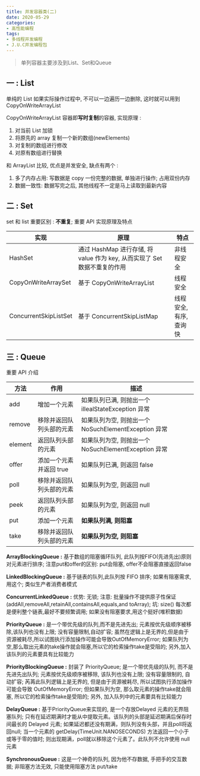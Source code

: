 ```yaml
---
title: 并发容器类(二)
date: 2020-05-29
categories:
- 高性能编程
tags: 
- 多线程并发编程
- J.U.C并发编程包
---
```




> 单列容器主要涉及到List、Set和Queue 



## 一 : List

单纯的 List 如果实际操作过程中, 不可以一边遍历一边删除, 这时就可以用到 CopyOnWriteArrayList

CopyOnWriteArrayList 容器即**写时复制**的容器, 实现原理 :

1. 对当前 List 加锁
2. 将原先的 array 复制一个新的数组(newElements)
3. 对复制的数组进行修改
4. 对原有数组进行替换

和 ArrayList 比较, 优点是并发安全, 缺点有两个 :

1. 多了内存占用: 写数据是 copy 一份完整的数据, 单独进行操作; 占用双份内存
2. 数据一致性: 数据写完之后, 其他线程不一定是马上读取到最新内容

## 二 : Set

set 和 list 重要区别 : **不重复**; 重要 API 实现原理及特点

| 实现                  | 原理                                                         | 特点                   |
| --------------------- | ------------------------------------------------------------ | ---------------------- |
| HashSet               | 通过 HashMap 进行存储, 将 value 作为 key, 从而实现了 Set 数据不重复的作用 | 非线程安全             |
| CopyOnWriteArraySet   | 基于 CopyOnWriteArrayList                                    | 线程安全               |
| ConcurrentSkipListSet | 基于 ConcurrentSkipListMap                                   | 线程安全, 有序, 查询快 |

## 三 : Queue

重要 API 介绍

| 方法    | 作用                     | 描述                                                 |
| ------- | ------------------------ | ---------------------------------------------------- |
| add     | 增加一个元素             | 如果队列已满, 则抛出一个 illealStateException 异常   |
| remove  | 移除并返回队列头部的元素 | 如果队列为空, 则抛出一个 NoSuchElementException 异常 |
| element | 返回队列头部的元素       | 如果队列为空, 则抛出一个 NoSuchElementException 异常 |
| offer   | 添加一个元素并返回 true  | 如果队列已满, 则返回 false                           |
| poll    | 移除并返回队列头部的元素 | 如果队列为空, 则返回 null                            |
| peek    | 返回队列头部的元素       | 如果队列为空, 则返回 null                            |
| put     | 添加一个元素             | **如果队列满, 则阻塞**                               |
| take    | 移除并返回队列头部的元素 | **如果队列为空, 则阻塞**                             |

**ArrayBlockingQueue :** 基于数组的阻塞循环队列, 此队列按FIFO(先进先出)原则对元素进行排序; 注意put和offer的区别: put会阻塞, offer不会阻塞直接返回false

**LinkedBlockingQueue :** 基于链表的队列,此队列按 FIFO 排序; 如果有阻塞需求,用这个; 类似生产者消费者模式

**ConcurrentLinkedQueue :** 优势: 无锁; 注意: 批量操作不提供原子性保证(addAll,removeAll,retainAll,containsAll,equals,and toArray); 坑: size() 每次都是便利整个链表,最好不要频繁调用; 如果没有阻塞要求,用这个挺好(堆积数据)

**PriorityQueue :** 是一个带优先级的队列,而不是先进先出; 元素按优先级顺序被移除,该队列也没有上限; 没有容量限制,自动扩容; 虽然在逻辑上是无界的,但是由于资源被耗尽,所以试图执行添加操作可能会导致OutOfMemoryError; 如果队列为空,那么取出元素的take操作就会阻塞,所以它的检索操作take是受阻的; 另外,加入该队列的元素要具有比较能力

**PriorityBlockingQueue :** 封装了 PriorityQueue; 是一个带优先级的队列, 而不是先进先出队列; 元素按优先级顺序被移除, 该队列也没有上限; 没有容量限制的, 自动扩容; 芮苒此队列逻辑上是无界的, 但是由于资源被耗尽, 所以试图执行添加操作可能会导致 OutOfMemoryError; 但如果队列为空, 那么取元素的操作take就会阻塞, 所以它的检索操作take是受阻的; 另外, 加入队列中的元素要具有比较能力

**DelayQueue :** 基于PriorityQueue来实现的, 是一个存放Delayed 元素的无界阻塞队列; 只有在延迟期满时才能从中提取元素。该队列的头部是延迟期满后保存时间最长的 Delayed 元素; 如果延迟都还没有期满，则队列没有头部，并且poll将返回null; 当一个元素的 getDelay(TimeUnit.NANOSECONDS) 方法返回一个小于或等于零的值时; 则出现期满，poll就以移除这个元素了。此队列不允许使用 null 元素

**SynchronousQueue :** 这是一个神奇的队列, 因为他不存数据, 手把手的交互数据; 非阻塞方法无效, 只能使用阻塞方法 put/take